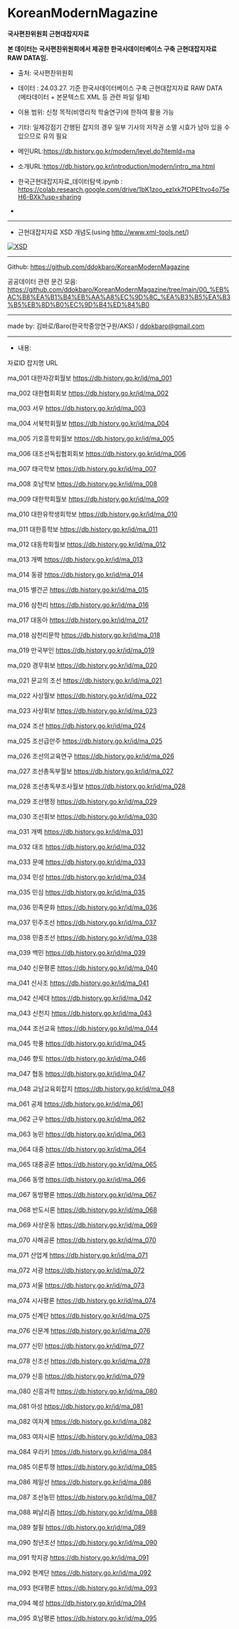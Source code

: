 # KoreanModernMagazine

**국사편찬위원회 근현대잡지자료**

**본 데이터는 국사편찬위원회에서 제공한 한국사데이터베이스 구축 근현대잡지자료 RAW DATA임.**

*   출처: 국사편찬위원회 
*   데이터 : 24.03.27. 기준 한국사데이터베이스 구축 근현대잡지자료 RAW DATA (메타데이터 + 본문텍스트 XML 등 관련 파일 일체)
* 이용 범위: 신청 목적(비영리적 학술연구)에 한하여 활용 가능
* 기타: 일제강점기 간행된 잡지의 경우 일부 기사의 저작권 소멸 시효가 남아 있을 수 있으므로 유의 필요

* 메인URL:https://db.history.go.kr/modern/level.do?itemId=ma

* 소개URL:https://db.history.go.kr/introduction/modern/intro_ma.html

* 한국근현대잡지자료_데이터탐색.ipynb : https://colab.research.google.com/drive/1bK1zoo_ezIxk7fOPE1tvo4o75eH6-BXk?usp=sharing
* 
---

* 근현대잡지자료 XSD 개념도(using http://www.xml-tools.net/)

[![XSD](https://github.com/ddokbaro/KoreanModernMagazine/blob/main/XSD_%ED%95%9C%EA%B5%AD%EA%B7%BC%ED%98%84%EB%8C%80%EC%9E%A1%EC%A7%80%EC%9E%90%EB%A3%8C.png?raw=true)](https://github.com/ddokbaro/KoreanModernMagazine/blob/main/XSD_%ED%95%9C%EA%B5%AD%EA%B7%BC%ED%98%84%EB%8C%80%EC%9E%A1%EC%A7%80%EC%9E%90%EB%A3%8C.png)

---

Github: https://github.com/ddokbaro/KoreanModernMagazine

공공데이터 관련 문건 모음: https://github.com/ddokbaro/KoreanModernMagazine/tree/main/00_%EB%AC%B8%EA%B1%B4%EB%AA%A8%EC%9D%8C_%EA%B3%B5%EA%B3%B5%EB%8D%B0%EC%9D%B4%ED%84%B0

---

made by: 김바로/Baro(한국학중앙연구원/AKS) / ddokbaro@gmail.com

---

* 내용:

자료ID	잡지명	URL

ma_001	대한자강회월보	https://db.history.go.kr/id/ma_001

ma_002	대한협회회보	https://db.history.go.kr/id/ma_002

ma_003	서우	https://db.history.go.kr/id/ma_003

ma_004	서북학회월보	https://db.history.go.kr/id/ma_004

ma_005	기호흥학회월보	https://db.history.go.kr/id/ma_005

ma_006	대조선독립협회회보	https://db.history.go.kr/id/ma_006

ma_007	태극학보	https://db.history.go.kr/id/ma_007

ma_008	호남학보	https://db.history.go.kr/id/ma_008

ma_009	대한학회월보	https://db.history.go.kr/id/ma_009

ma_010	대한유학생회학보	https://db.history.go.kr/id/ma_010

ma_011	대한흥학보	https://db.history.go.kr/id/ma_011

ma_012	대동학회월보	https://db.history.go.kr/id/ma_012

ma_013	개벽	https://db.history.go.kr/id/ma_013

ma_014	동광	https://db.history.go.kr/id/ma_014

ma_015	별건곤	https://db.history.go.kr/id/ma_015

ma_016	삼천리	https://db.history.go.kr/id/ma_016

ma_017	대동아	https://db.history.go.kr/id/ma_017

ma_018	삼천리문학	https://db.history.go.kr/id/ma_018

ma_019	만국부인	https://db.history.go.kr/id/ma_019

ma_020	경무휘보	https://db.history.go.kr/id/ma_020

ma_021	문교의 조선	https://db.history.go.kr/id/ma_021

ma_022	사상월보	https://db.history.go.kr/id/ma_022

ma_023	사상휘보	https://db.history.go.kr/id/ma_023

ma_024	조선	https://db.history.go.kr/id/ma_024

ma_025	조선급만주	https://db.history.go.kr/id/ma_025

ma_026	조선의교육연구	https://db.history.go.kr/id/ma_026

ma_027	조선총독부월보	https://db.history.go.kr/id/ma_027

ma_028	조선총독부조사월보	https://db.history.go.kr/id/ma_028

ma_029	조선행정	https://db.history.go.kr/id/ma_029

ma_030	조선휘보	https://db.history.go.kr/id/ma_030

ma_031	개벽	https://db.history.go.kr/id/ma_031

ma_032	대조	https://db.history.go.kr/id/ma_032

ma_033	문예	https://db.history.go.kr/id/ma_033

ma_034	민성	https://db.history.go.kr/id/ma_034

ma_035	민심	https://db.history.go.kr/id/ma_035

ma_036	민족문화	https://db.history.go.kr/id/ma_036

ma_037	민주조선	https://db.history.go.kr/id/ma_037

ma_038	민중조선	https://db.history.go.kr/id/ma_038

ma_039	백민	https://db.history.go.kr/id/ma_039

ma_040	신문평론	https://db.history.go.kr/id/ma_040

ma_041	신사조	https://db.history.go.kr/id/ma_041

ma_042	신세대	https://db.history.go.kr/id/ma_042

ma_043	신천지	https://db.history.go.kr/id/ma_043

ma_044	조선교육	https://db.history.go.kr/id/ma_044

ma_045	학풍	https://db.history.go.kr/id/ma_045

ma_046	향토	https://db.history.go.kr/id/ma_046

ma_047	협동	https://db.history.go.kr/id/ma_047

ma_048	교남교육회잡지	https://db.history.go.kr/id/ma_048

ma_061	공제	https://db.history.go.kr/id/ma_061

ma_062	근우	https://db.history.go.kr/id/ma_062

ma_063	농민	https://db.history.go.kr/id/ma_063

ma_064	대중	https://db.history.go.kr/id/ma_064

ma_065	대중공론	https://db.history.go.kr/id/ma_065

ma_066	동명	https://db.history.go.kr/id/ma_066

ma_067	동방평론	https://db.history.go.kr/id/ma_067

ma_068	반도시론	https://db.history.go.kr/id/ma_068

ma_069	사상운동	https://db.history.go.kr/id/ma_069

ma_070	사해공론	https://db.history.go.kr/id/ma_070

ma_071	산업계	https://db.history.go.kr/id/ma_071

ma_072	서광	https://db.history.go.kr/id/ma_072

ma_073	서울	https://db.history.go.kr/id/ma_073

ma_074	시사평론	https://db.history.go.kr/id/ma_074

ma_075	신계단	https://db.history.go.kr/id/ma_075

ma_076	신문계	https://db.history.go.kr/id/ma_076

ma_077	신민	https://db.history.go.kr/id/ma_077

ma_078	신조선	https://db.history.go.kr/id/ma_078

ma_079	신흥	https://db.history.go.kr/id/ma_079

ma_080	신흥과학	https://db.history.go.kr/id/ma_080

ma_081	아성	https://db.history.go.kr/id/ma_081

ma_082	여자계	https://db.history.go.kr/id/ma_082

ma_083	여자시론	https://db.history.go.kr/id/ma_083

ma_084	우라키	https://db.history.go.kr/id/ma_084

ma_085	이론투쟁	https://db.history.go.kr/id/ma_085

ma_086	제일선	https://db.history.go.kr/id/ma_086

ma_087	조선농민	https://db.history.go.kr/id/ma_087

ma_088	쩌날리즘	https://db.history.go.kr/id/ma_088

ma_089	철필	https://db.history.go.kr/id/ma_089

ma_090	청년조선	https://db.history.go.kr/id/ma_090

ma_091	학지광	https://db.history.go.kr/id/ma_091

ma_092	현계단	https://db.history.go.kr/id/ma_092

ma_093	현대평론	https://db.history.go.kr/id/ma_093

ma_094	혜성	https://db.history.go.kr/id/ma_094

ma_095	호남평론	https://db.history.go.kr/id/ma_095


